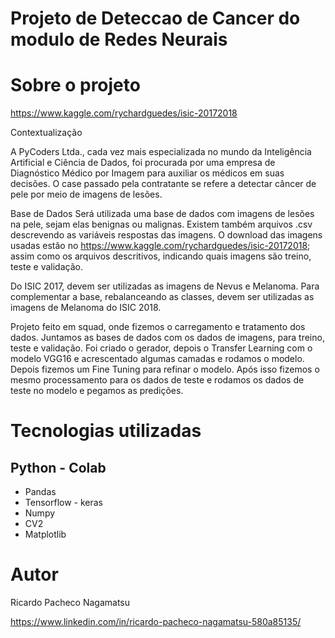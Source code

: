 # Projeto de Deteccao de Cancer do modulo de Redes Neurais 



# Sobre o projeto

https://www.kaggle.com/rychardguedes/isic-20172018

Contextualização

A PyCoders Ltda., cada vez mais especializada no mundo da Inteligência Artificial e
Ciência de Dados, foi procurada por uma empresa de Diagnóstico Médico por
Imagem para auxiliar os médicos em suas decisões. O case passado pela
contratante se refere a detectar câncer de pele por meio de imagens de lesões.

Base de Dados
Será utilizada uma base de dados com imagens de lesões na pele, sejam elas
benignas ou malignas. Existem também arquivos .csv descrevendo as variáveis
respostas das imagens. O download das imagens usadas estão no https://www.kaggle.com/rychardguedes/isic-20172018; assim como os
arquivos descritivos, indicando quais imagens são treino, teste e validação.

Do ISIC 2017, devem ser utilizadas as imagens de Nevus e Melanoma. Para
complementar a base, rebalanceando as classes, devem ser utilizadas as imagens
de Melanoma do ISIC 2018. 

Projeto feito em squad, onde fizemos o carregamento e tratamento dos dados. Juntamos as bases de dados com os dados de imagens, para treino, teste e validação.
Foi criado o gerador, depois o Transfer Learning com o modelo VGG16 e acrescentado algumas camadas e rodamos o modelo. Depois fizemos um Fine Tuning para refinar o modelo.
Após isso fizemos o mesmo processamento para os dados de teste e rodamos os dados de teste no modelo e pegamos as predições.


# Tecnologias utilizadas
## Python - Colab
- Pandas
- Tensorflow - keras
- Numpy
- CV2
- Matplotlib


# Autor

Ricardo Pacheco Nagamatsu

https://www.linkedin.com/in/ricardo-pacheco-nagamatsu-580a85135/
